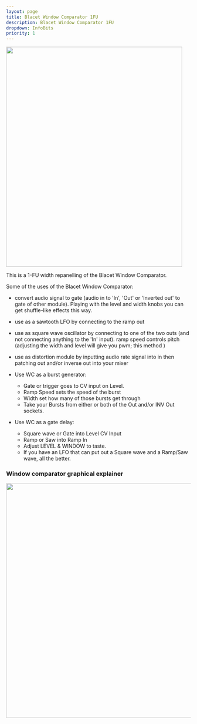 ```yaml
---
layout: page
title: Blacet Window Comparator 1FU
description: Blacet Window Comparator 1FU
dropdown: InfoBits
priority: 1
---
```


<img src="https://raw.githubusercontent.com/FracModular/fracmodular.github.io/master/assets/img/WCExplainer.gif" 
     data-canonical-src="https://raw.githubusercontent.com/FracModular/fracmodular.github.io/master/assets/img/WCExplainer.gif" width="480" height="600" />



This is a 1-FU width repanelling of the Blacet Window Comparator.

Some of the uses of the Blacet Window Comparator:

- convert audio signal to gate (audio in to 'In', 'Out' or 'Inverted out' to gate of other module). Playing with the level and width knobs you can get shuffle-like effects this way.

- use as a sawtooth LFO by connecting to the ramp out

- use as square wave oscillator by connecting to one of the two outs (and not connecting anything to the 'In' input). ramp speed controls pitch (adjusting the width and level will give you pwm; this method )

- use as distortion module by inputting audio rate signal into in then patching out and/or inverse out into your mixer

- Use WC as a burst generator:
    * Gate or trigger goes to CV input on Level.
    * Ramp Speed sets the speed of the burst
    * Width set how many of those bursts get through
    * Take your Bursts from either or both of the Out and/or INV Out sockets.


- Use WC as a gate delay:
    * Square wave or Gate into Level CV Input
    * Ramp or Saw into Ramp In
    * Adjust LEVEL & WINDOW to taste.
    * If you have an LFO that can put out a Square wave and a Ramp/Saw wave, all the better.


### Window comparator graphical explainer 


<img src="https://raw.githubusercontent.com/FracModular/fracmodular.github.io/master/assets/img/WC_Exp2.png" 
     data-canonical-src="https://raw.githubusercontent.com/FracModular/fracmodular.github.io/master/assets/img/WC_Exp2.png" width="800" height="640" />
     
